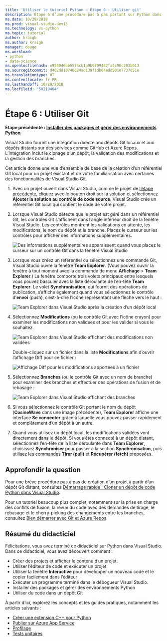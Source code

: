 ```yaml
---
title: 'Utiliser le tutoriel Python – Étape 6 : Utiliser git'
description: Étape 6 d’une procédure pas à pas portant sur Python dans Visual Studio qui décrit les fonctionnalités Git de Visual Studio.
ms.date: 10/29/2018
ms.prod: visual-studio-dev15
ms.technology: vs-python
ms.topic: tutorial
author: kraigb
ms.author: kraigb
manager: douge
ms.workload:
- python
- data-science
ms.openlocfilehash: e958046bb5574cb1a9b9799482fa3c96c203b013
ms.sourcegitcommit: d462dd10746624ad139f1db04edd501e7737d51e
ms.translationtype: HT
ms.contentlocale: fr-FR
ms.lasthandoff: 10/29/2018
ms.locfileid: "50219404"
---
```

# <a name="step-6-work-with-git"></a>Étape 6 : Utiliser Git

**Étape précédente : [Installer des packages et gérer des environnements Python](tutorial-working-with-python-in-visual-studio-step-05-installing-packages.md)**

Visual Studio fournit une intégration directe aux dépôts Git locaux et aux dépôts distants sur des services comme GitHub et Azure Repos. L’intégration inclut le clonage d’un dépôt, la validation des modifications et la gestion des branches.

Cet article donne une vue d’ensemble de base de la création d’un référentiel Git local pour un projet existant et de votre familiarisation avec certaines des fonctionnalités de Visual Studio Git.

1. Avec un projet ouvert dans Visual Studio, comme le projet de [l’étape précédente](tutorial-working-with-python-in-visual-studio-step-05-installing-packages.md), cliquez avec le bouton droit sur la solution et sélectionnez **Ajouter la solution au contrôle de code source**. Visual Studio crée un référentiel Git local qui contient le code de votre projet.

1. Lorsque Visual Studio détecte que le projet est géré dans un référentiel Git, les contrôles Git s’affichent dans l’angle inférieur droit de la fenêtre Visual Studio. Les contrôles montrent les validations en attente, les modifications, le nom du dépôt et la branche. Placez le curseur sur les contrôles pour afficher des informations supplémentaires.

    ![Des informations supplémentaires apparaissent quand vous placez le curseur sur un contrôle Git dans la fenêtre Visual Studio](media/working-with-git-01.png)

1. Lorsque vous créez un référentiel ou sélectionnez une commande Git, Visual Studio ouvre la fenêtre **Team Explorer**. (Vous pouvez ouvrir la fenêtre à tout moment avec la commande de menu **Affichage** > **Team Explorer**.) La fenêtre comporte trois volets principaux entre lesquels vous pouvez basculer avec la liste déroulante de l’en-tête **Team Explorer**. Le volet **Synchronisation**, qui fournit des opérations de publication, s’affiche également quand vous sélectionnez le contrôle d’**envoi** (push), c’est-à-dire l’icône représentant une flèche vers le haut :

    ![Team Explorer dans Visual Studio après la création d’un dépôt local](media/working-with-git-02.png)

1. Sélectionnez **Modifications** (ou le contrôle Git avec l’icône crayon) pour examiner les modifications non validées et pour les valider si vous le souhaitez.

    ![Team Explorer dans Visual Studio affichant des modifications non validées](media/working-with-git-03.png)

    Double-cliquez sur un fichier dans la liste **Modifications** afin d’ouvrir l’affichage Diff pour ce fichier :

    ![Affichage Diff pour les modifications apportées à un fichier](media/working-with-git-05.png)

1. Sélectionnez **Branches** (ou le contrôle Git avec un nom de branche) pour examiner des branches et effectuer des opérations de fusion et de rebasage :

    ![Team Explorer dans Visual Studio affichant des branches](media/working-with-git-04.png)

1. Si vous sélectionnez le contrôle Git portant le nom du dépôt (**CosineWave** dans une image précédente), **Team Explorer** affiche une interface **Se connecter** grâce à laquelle vous pouvez passer rapidement et complètement d’un dépôt à un autre.

1. Quand vous utilisez un dépôt local, les modifications validées vont directement dans le dépôt. Si vous êtes connecté à un dépôt distant, sélectionnez l’en-tête de la liste déroulante dans **Team Explorer**, choisissez **Synchroniser** pour passer à la section **Synchronisation**, puis utilisez les commandes **Tirer (pull)** et **Récupérer (fetch)** proposées.

## <a name="go-deeper"></a>Approfondir la question

Pour une brève procédure pas à pas de création d’un projet à partir d’un dépôt Git distant, consultez [Démarrage rapide : Cloner un dépôt de code Python dans Visual Studio](quickstart-03-python-in-visual-studio-project-from-repository.md).

Pour un tutoriel beaucoup plus complet, notamment sur la prise en charge des conflits de fusion, la revue du code avec des demandes de tirage, le rebasage et le cherry-picking des changements entre les branches, consultez [Bien démarrer avec Git et Azure Repos](/azure/devops/repos/git/gitquickstart?toc=/visualstudio/version-control/toc.json&bc=/azure/devops/repos/git/breadcrumb/vc/toc.json&view=vsts&tabs=visual-studio).

## <a name="tutorial-review"></a>Résumé du didacticiel

Félicitations, vous avez terminé ce didacticiel sur Python dans Visual Studio. Dans ce didacticiel, vous avez découvert comment :

- Créer des projets et afficher le contenu d’un projet.
- Utiliser l’éditeur de code et exécuter un projet.
- Utiliser la fenêtre **Interactive** pour développer un nouveau code et le copier facilement dans l’éditeur
- Exécuter un programme terminé dans le débogueur Visual Studio.
- Installer des packages et gérer des environnements Python
- Utiliser du code dans un dépôt Git

À partir d’ici, explorez les concepts et les guides pratiques, notamment les articles suivants :

- [Créer une extension C++ pour Python](working-with-c-cpp-python-in-visual-studio.md)
- [Publier sur Azure App Service](publishing-python-web-applications-to-azure-from-visual-studio.md)
- [Profilage](profiling-python-code-in-visual-studio.md)
- [Tests unitaires](unit-testing-python-in-visual-studio.md)
